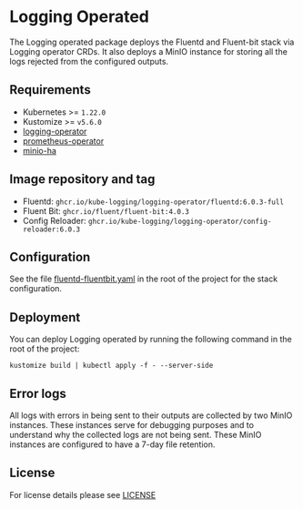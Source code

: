 # Logging Operated

<!-- <SD-DOCS> -->

The Logging operated package deploys the Fluentd and Fluent-bit stack via Logging operator CRDs.
It also deploys a MinIO instance for storing all the logs rejected from the configured outputs.

## Requirements

- Kubernetes >= `1.22.0`
- Kustomize >= `v5.6.0`
- [logging-operator][logging-operator]
- [prometheus-operator][prometheus-operator]
- [minio-ha](../minio-ha)

## Image repository and tag

- Fluentd: `ghcr.io/kube-logging/logging-operator/fluentd:6.0.3-full`
- Fluent Bit: `ghcr.io/fluent/fluent-bit:4.0.3`
- Config Reloader: `ghcr.io/kube-logging/logging-operator/config-reloader:6.0.3`

## Configuration

See the file [fluentd-fluentbit.yaml](fluentd-fluentbit.yml) in the root of the project for the stack configuration.

## Deployment

You can deploy Logging operated by running the following command in the root of the project:

```shell
kustomize build | kubectl apply -f - --server-side
```

## Error logs

All logs with errors in being sent to their outputs are collected by two MinIO instances.
These instances serve for debugging purposes and to understand why the collected logs are not being sent.
These MinIO instances are configured to have a 7-day file retention.

<!-- Links -->

[logging-operator]: https://github.com/sighup-io/fury-kubernetes-logging/blob/master/katalog/logging-operator
[prometheus-operator]: https://github.com/sighup-io/fury-kubernetes-monitoring/blob/master/katalog/prometheus-operator

<!-- </SD-DOCS> -->

## License

For license details please see [LICENSE](../../LICENSE)
